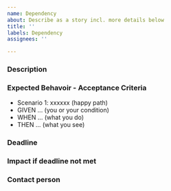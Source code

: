 ```yaml
---
name: Dependency
about: Describe as a story incl. more details below
title: ''
labels: Dependency
assignees: ''

---
```


### Description


###  Expected Behavoir - Acceptance Criteria

* Scenario 1: xxxxxx (happy path)
* GIVEN ... (you or your condition)
* WHEN ... (what you do) 
* THEN ... (what you see) 


### Deadline


### Impact if deadline not met


### Contact person
